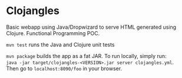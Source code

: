 # Clojangles
Basic webapp using Java/Dropwizard to serve HTML generated using Clojure. Functional Programming POC.

`mvn test` runs the Java and Clojure unit tests

`mvn package` builds the app as a fat JAR. To run locally, simply run:  
`java -jar target/clojangles-<VERSION>.jar server clojangles.yml`.   
Then go to `localhost:8090/foo` in your browser.
